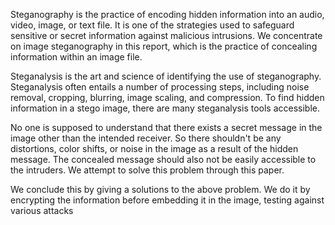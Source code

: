 Steganography is the practice of encoding hidden  information into an audio, video, image, or text file. It is one of the  strategies used to safeguard sensitive or secret information  against malicious intrusions. We concentrate on image  steganography in this report, which is the practice of concealing  information within an image file.  

Steganalysis is the art and science of identifying the use of  steganography. Steganalysis often entails a number of processing  steps, including noise removal, cropping, blurring, image scaling,  and compression. To find hidden information in a stego image,  there are many steganalysis tools accessible. 

No one is supposed to understand that there exists a secret  message in the image other than the intended receiver. So there  shouldn't be any distortions, color shifts, or noise in the image as  a result of the hidden message. The concealed message should also  not be easily accessible to the intruders. We attempt to solve this  problem through this paper. 

We conclude this by giving a solutions to the above problem.  We do it by encrypting the information before embedding it in the  image, testing against various attacks 
